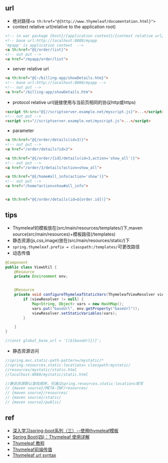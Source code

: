 
## url

+ 绝对路径`<a th:href="@{http://www.thymeleaf/documentation.html}">`
+ context relative url(relative to the application root)
```html
<!-- in war package {host}/{application context}/{context relative url} -->
<!-- base url:http://localhost:8080/myapp
'myapp' is application context  -->
<a th:href="@{/order/list}">
<!-- out put -->
<a href="/myapp/order/list">
```
+ server relative url
```html
<a th:href="@{~/billing-app/showDetails.htm}">
<!-- base url:http://localhost:8080/myapp -->
<!-- out put -->
<a href="/billing-app/showDetails.htm">
```

+ protocol relative url(链接使用与当前页相同的协议http或https)
```html
<script th:src="@{//scriptserver.example.net/myscript.js}">...</script>
<!-- out put -->
<script src="//scriptserver.example.net/myscript.js">...</script>
```

+ parameter
```html
<a th:href="@{/order/details(id=3)}">
<!-- out put -->
<a href="/order/details?id=3">

<a th:href="@{/order/{id}/details(id=3,action='show_all')}">
<!-- out put -->
<a href="/order/3/details?action=show_all">

<a th:href="@{/home#all_info(action='show')}">
<!-- out put -->
<a href="/home?action=show#all_info">


<a th:href="@{/order/details(id=${order.id})}">
```

## tips

+ Thymeleaf的模板放在(src/main/resources/templates/)下,maven source(src/main/resources)+模板路径(/templates)
+ 静态资源(js,css,image)放在(src/main/resources/static/)下
+ `spring.thymeleaf.prefix = classpath:/templates/`可更改路径
+ 动态传值
```java
@Component
public class ViewUtil {
    @Resource
    private Environment env;


    @Resource
    private void configureThymeleafStaticVars(ThymeleafViewResolver viewResolver) {
        if (viewResolver != null) {
            Map<String, Object> vars = new HashMap();
            vars.put("baseUrl", env.getProperty("baseUrl"));
            viewResolver.setStaticVariables(vars);
        }

    }
}

//const global_base_url = '[(${baseUrl})]';
```

+ 静态资源访问
```java
//spring.mvc.static-path-pattern=/mystatic/*
//spring.resources.static-locations= classpath:mystatic/
//resources/mystatic/static.html
//localhost:8080/mystatic/static.html

//静态资源默认查找顺序，可通过spring.resources.static-locations改写
// {maven source}/META-INF/resources/
// {maven source}/resources/
// {maven source}/static/
// {maven source}/public/
```

## ref

+ [深入学习spring-boot系列（三）--使用thymeleaf模板](https://jisonami.iteye.com/blog/2301387)
+ [Spring Boot(四)：Thymeleaf 使用详解](https://www.cnblogs.com/ityouknow/p/5833560.html)
+ [Thymeleaf 教程](https://waylau.gitbooks.io/thymeleaf-tutorial/content/)
+ [Thymeleaf前端传值](https://blog.csdn.net/bear_lam/article/details/80278590)
+ [Thymeleaf url syntax](https://www.thymeleaf.org/doc/articles/standardurlsyntax.html)